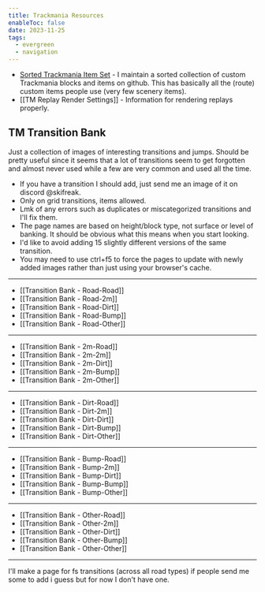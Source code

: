 ```yaml
---
title: Trackmania Resources
enableToc: false
date: 2023-11-25
tags:
  - evergreen
  - navigation
---
```


- [Sorted Trackmania Item Set](https://github.com/ski-freak/TrackmaniaItemsSorted) - I maintain a sorted collection of custom Trackmania blocks and items on github. This has basically all the (route) custom items people use (very few scenery items).
- [[TM Replay Render Settings]] - Information for rendering replays properly.

## TM Transition Bank
Just a collection of images of interesting transitions and jumps. Should be pretty useful since it seems that a lot of transitions seem to get forgotten and almost never used while a few are very common and used all the time.

- If you have a transition I should add, just send me an image of it on discord @skifreak.
- Only on grid transitions, items allowed.
- Lmk of any errors such as duplicates or miscategorized transitions and I'll fix them.
- The page names are based on height/block type, not surface or level of banking. It should be obvious what this means when you start looking.
- I'd like to avoid adding 15 slightly different versions of the same transition.
- You may need to use ctrl+f5 to force the pages to update with newly added images rather than just using your browser's cache.
---
- [[Transition Bank - Road-Road]]
- [[Transition Bank - Road-2m]]
- [[Transition Bank - Road-Dirt]]
- [[Transition Bank - Road-Bump]]
- [[Transition Bank - Road-Other]]
---
- [[Transition Bank - 2m-Road]]
- [[Transition Bank - 2m-2m]]
- [[Transition Bank - 2m-Dirt]]
- [[Transition Bank - 2m-Bump]]
- [[Transition Bank - 2m-Other]]
---
- [[Transition Bank - Dirt-Road]]
- [[Transition Bank - Dirt-2m]]
- [[Transition Bank - Dirt-Dirt]]
- [[Transition Bank - Dirt-Bump]]
- [[Transition Bank - Dirt-Other]]
---
- [[Transition Bank - Bump-Road]]
- [[Transition Bank - Bump-2m]]
- [[Transition Bank - Bump-Dirt]]
- [[Transition Bank - Bump-Bump]]
- [[Transition Bank - Bump-Other]]
---
- [[Transition Bank - Other-Road]]
- [[Transition Bank - Other-2m]]
- [[Transition Bank - Other-Dirt]]
- [[Transition Bank - Other-Bump]]
- [[Transition Bank - Other-Other]]
---
I'll make a page for fs transitions (across all road types) if people send me some to add i guess but for now I don't have one.